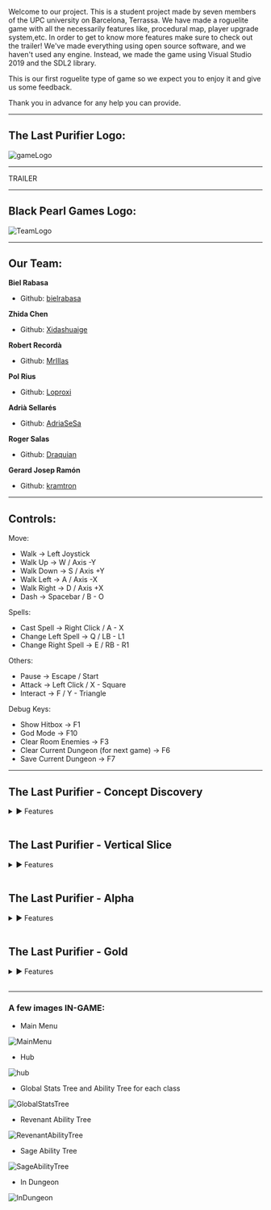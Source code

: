 
Welcome to our project. This is a student project made by seven members of the UPC university on Barcelona, Terrassa. 
We have made a roguelite game with all the necessarily features like, procedural map, player upgrade system,etc.
In order to get to know more features make sure to check out the trailer!
We've made everything using open source software, and we haven't used any engine. Instead, we made the game using Visual Studio 2019 and the SDL2 library.

This is our first roguelite type of game so we expect you to enjoy it and give us some feedback.

Thank you in advance for any help you can provide.

***
## The Last Purifier Logo:

![gameLogo](https://raw.githubusercontent.com/Project2CITM/The-Last-Purifier/main/Game/Assets/Sprites/UI/logoGame.png)


***
TRAILER

***

## Black Pearl Games Logo:

![TeamLogo](https://raw.githubusercontent.com/Project2CITM/The-Last-Purifier/main/Game/Assets/Sprites/UI/Team_Logo.png)

***
## Our Team:

**Biel Rabasa**

* Github: [bielrabasa](https://github.com/bielrabasa)

**Zhida Chen**

* Github: [Xidashuaige](https://github.com/Xidashuaige)

**Robert Recordà**

* Github: [MrIllas](https://github.com/MrIllas) 

**Pol Rius**

* Github: [Loproxi](https://github.com/Loproxi)  

**Adrià Sellarés**

* Github: [AdriaSeSa](https://github.com/AdriaSeSa)  

**Roger Salas**

* Github: [Draquian](https://github.com/Draquian) 

**Gerard Josep Ramón**

* Github: [kramtron](https://github.com/kramtron) 

***

## Controls:

Move:
- 	Walk			→	Left Joystick
- 	Walk Up			→	W  /  Axis -Y
- 	Walk Down		→	S  /  Axis +Y
- 	Walk Left		→	A  /  Axis -X
- 	Walk Right		→	D  /  Axis +X
- 	Dash			→	Spacebar  /  B - O

Spells:
- 	Cast Spell		→	Right Click  /  A - X
- 	Change Left Spell 	→	Q  /  LB - L1
- 	Change Right Spell	→	E  /  RB - R1

Others:
- 	Pause			→	Escape  /  Start
- 	Attack			→	Left Click  /  X - Square
- 	Interact		→	F  /  Y - Triangle

Debug Keys:
- 	Show Hitbox		→	F1
- 	God Mode		→	F10
- 	Clear Room Enemies	→	F3
- 	Clear Current Dungeon (for next game)	→	F6
- 	Save Current Dungeon	→	F7

***
## The Last Purifier - Concept Discovery
<details>
<summary>▶ Features</summary>
  <br>
<pre>
● Full game Design

● Wiki
  ● Main Page
  ● GDD (Game Design Document)
  ● TDD (Tech Design Document)
  ● Production Plan
  ● GUI Design Document
  ● Art Bible
  ● Audio Bible
  ● QA Workflow
</pre>
</details>
<br>

## The Last Purifier - Vertical Slice
<details>
<summary>▶ Features </summary>
  <br>
<pre>
● Fullscreen & Windowed mode

● God Mode (F10) 
  ● Instakills  
  ● No damage 

● Keyboard & Gamepad control

● 2 playable characters
  ● Sage (range battle system)  
  ● Revenant (melee battle system)

● 3 types of enemies 
  ● Ghoul 
  ● Kaboom  
  ● Worm

● 6 NPCs with custom dialog

● 5 Spells
  ● Purifed Sword
  ● Soul Shield
  ● Purification Slash
  ● Foteiros
  ● Ekriski

● Spell deck

● 2 Skill Trees, one per class.

● Random generated map.

● Hub Map with different zones 

● Custom team logo (with fx)

● Custom game logo (with fx)

● Menu & Pause menu (keyboard & controller)
  ● Play
  ● Options
  ● Credits
  ● Load
  ● Save
  ● Exit
  ● GitHub link

● Audio
  ● Background music
  ● Audio effects
    ● Enemies
    ● Players
    ● Attacks
    ● Menu

● HUD
  ● Health bar & damage effects
  ● Spell cards + deck
  ● Pause menu
</pre>
</details>
<br>

## The Last Purifier - Alpha
<details>
<summary>▶ Features</summary>
  <br>
<pre>
● Map
  ● Minimap (dungeon & hub)
  ● 3 new puzzles (3 new rooms)
  ● Save & Continue from last dungeon
  ● Player converter

● Entities
  ● New slime enemy
  ● New breakable pot
  ● Buttons (random pressing order)
  ● Pathfinding

● Weapons
  ● New combat system
  ● Spear
  ● Staff
  ● Book

● Audio
  ● New fx
  ● New music for every scene
  ● Change Volume

● UI
  ● Win screen
  ● Game over screen
  ● Vsync activation
  ● Volume changing
  ● Ability trees
    ● Buy better stats
    ● Buy deck spaces
    ● Buy ability improvements

● Quests
</pre>
</details>
<br>

## The Last Purifier - Gold
<details>
<summary>▶ Features</summary>
  <br>
<pre>
> > These are the gold features
</pre>
</details>
<br>

***

### A few images IN-GAME:

* Main Menu

![MainMenu](https://raw.githubusercontent.com/Project2CITM/The-Last-Purifier/gh-pages/IN-GAME-MAINMENU(7).png)

* Hub

![hub](https://raw.githubusercontent.com/Project2CITM/The-Last-Purifier/gh-pages/IN-GAME(1).png)

* Global Stats Tree and Ability Tree for each class

![GlobalStatsTree](https://raw.githubusercontent.com/Project2CITM/The-Last-Purifier/gh-pages/IN-GAME-GLOBALTREE(4).png)

* Revenant Ability Tree

![RevenantAbilityTree](https://raw.githubusercontent.com/Project2CITM/The-Last-Purifier/gh-pages/IN-GAME-REVENANTTREE(3).png)

* Sage Ability Tree

![SageAbilityTree](https://raw.githubusercontent.com/Project2CITM/The-Last-Purifier/gh-pages/IN-GAME-SAGETREE(2).png)

* In Dungeon

![InDungeon](https://raw.githubusercontent.com/Project2CITM/The-Last-Purifier/gh-pages/IN-GAME(5).png)
